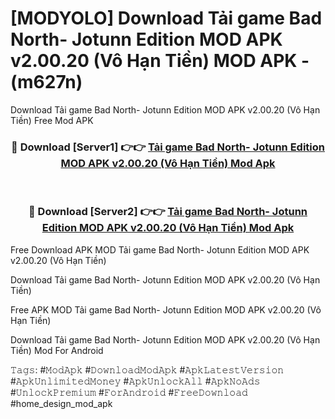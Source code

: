 # [MODYOLO] Download Tải game Bad North- Jotunn Edition MOD APK v2.00.20 (Vô Hạn Tiền) MOD APK - (m627n)
Download Tải game Bad North- Jotunn Edition MOD APK v2.00.20 (Vô Hạn Tiền) Free Mod APK

<div align="center">
<h3>🔴 Download [Server1] 👉👉 <a href="https://apk-comot.site?title=Tải_game_Bad_North-_Jotunn_Edition_MOD_APK_v2.00.20_(Vô_Hạn_Tiền)">Tải game Bad North- Jotunn Edition MOD APK v2.00.20 (Vô Hạn Tiền) Mod Apk</a></h3><br>

<h3>🔴 Download [Server2] 👉👉 <a href="https://apk-comot.site?title=Tải_game_Bad_North-_Jotunn_Edition_MOD_APK_v2.00.20_(Vô_Hạn_Tiền)">Tải game Bad North- Jotunn Edition MOD APK v2.00.20 (Vô Hạn Tiền) Mod Apk</a></h3>
</div>


Free Download APK MOD Tải game Bad North- Jotunn Edition MOD APK v2.00.20 (Vô Hạn Tiền)

Download Tải game Bad North- Jotunn Edition MOD APK v2.00.20 (Vô Hạn Tiền) 

Free APK MOD Tải game Bad North- Jotunn Edition MOD APK v2.00.20 (Vô Hạn Tiền) 

Download Tải game Bad North- Jotunn Edition MOD APK v2.00.20 (Vô Hạn Tiền) Mod For Android

𝚃𝚊𝚐𝚜: #𝙼𝚘𝚍𝙰𝚙𝚔 #𝙳𝚘𝚠𝚗𝚕𝚘𝚊𝚍𝙼𝚘𝚍𝙰𝚙𝚔 #𝙰𝚙𝚔𝙻𝚊𝚝𝚎𝚜𝚝𝚅𝚎𝚛𝚜𝚒𝚘𝚗 #𝙰𝚙𝚔𝚄𝚗𝚕𝚒𝚖𝚒𝚝𝚎𝚍𝙼𝚘𝚗𝚎𝚢 #𝙰𝚙𝚔𝚄𝚗𝚕𝚘𝚌𝚔𝙰𝚕𝚕 #𝙰𝚙𝚔𝙽𝚘𝙰𝚍𝚜 #𝚄𝚗𝚕𝚘𝚌𝚔𝙿𝚛𝚎𝚖𝚒𝚞𝚖 #𝙵𝚘𝚛𝙰𝚗𝚍𝚛𝚘𝚒𝚍 #𝙵𝚛𝚎𝚎𝙳𝚘𝚠𝚗𝚕𝚘𝚊𝚍 #home_design_mod_apk
